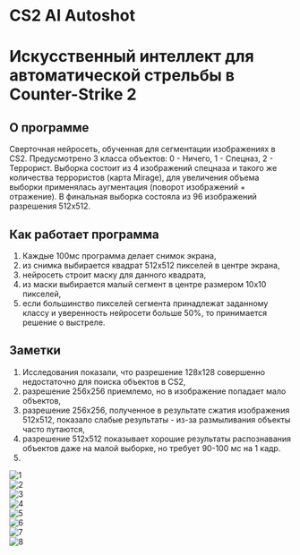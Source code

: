 # CS2 AI Autoshot
# Искусственный интеллект для автоматической стрельбы в Counter-Strike 2

## О программе
Сверточная нейросеть, обученная для сегментации изображениях в CS2. Предусмотрено 3 класса объектов: 0 - Ничего, 1 - Спецназ, 2 - Террорист. Выборка состоит из 4 изображений спецназа и такого же количества террористов (карта Mirage), для увеличения объема выборки применялась аугментация (поворот изображений + отражение). В финальная выборка состояла из 96 изображений разрешения 512x512.

## Как работает программа
1. Каждые 100мс программа делает снимок экрана,
2. из снимка выбирается квадрат 512x512 пикселей в центре экрана,
3. нейросеть строит маску для данного квадрата,
4. из маски выбирается малый сегмент в центре размером 10x10 пикселей,
5. если большинство пикселей сегмента принадлежат заданному классу и уверенность нейросети больше 50%, то принимается решение о выстреле.

## Заметки
1. Исследования показали, что разрешение 128x128 совершенно недостаточно для поиска объектов в CS2, 
2. разрешение 256x256 приемлемо, но в изображение попадает мало объектов,
3. разрешение 256x256, полученное в результате сжатия изображения 512x512, показало слабые результаты - из-за размыливания объекты часто путаются,
4. разрешение 512x512 показывает хорошие результаты распознавания объектов даже на малой выборке, но требует 90-100 мс на 1 кадр.
5. 
![1](https://github.com/DaniilKlyukin/CS2_AI_Autoshot/assets/32903150/4dcc63d9-dddf-422e-9fb6-d28a6e65fcf8) </br>
![2](https://github.com/DaniilKlyukin/CS2_AI_Autoshot/assets/32903150/26d9b548-fbd9-4af7-82e2-bd14bbf35be0) </br>
![3](https://github.com/DaniilKlyukin/CS2_AI_Autoshot/assets/32903150/52c593bb-baef-45bd-a628-5ece87afde41) </br>
![4](https://github.com/DaniilKlyukin/CS2_AI_Autoshot/assets/32903150/21019803-ab27-44b5-b0a4-672b3fc03aac) </br>
![5](https://github.com/DaniilKlyukin/CS2_AI_Autoshot/assets/32903150/5310228e-35cf-479d-a078-da1129351d4b) </br>
![6](https://github.com/DaniilKlyukin/CS2_AI_Autoshot/assets/32903150/fc3ff9ec-ede2-444e-b688-dbe41a8e6782) </br>
![7](https://github.com/DaniilKlyukin/CS2_AI_Autoshot/assets/32903150/865aede4-4677-4542-bad1-2944e17a858f) </br>
![8](https://github.com/DaniilKlyukin/CS2_AI_Autoshot/assets/32903150/9cec139b-438f-4b74-80ca-1766be3c1f75) </br>
